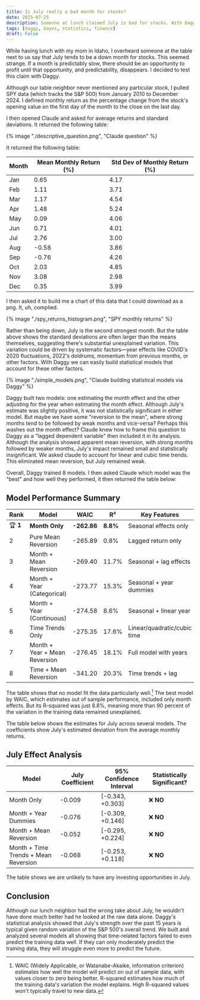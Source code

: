 ```yaml
---
title: Is July really a bad month for stocks?
date: 2025-07-25
description: Someone at lunch claimed July is bad for stocks. With Daggy, we built 8 statistical models to show this isn't the case and revealed why raw data deceives.
tags: [daggy, bayes, statistics, finance]
draft: False
---
```


While having lunch with my mom in Idaho, I overheard someone at the table next to us say that July tends to be a down month for stocks. This seemed strange. If a month is predictably slow, there should be an opportunity to profit until that opportunity, and predictability, disappears. I decided to test this claim with Daggy.

Although our table neighbor never mentioned any particular stock, I pulled SPY data (which tracks the S&P 500) from January 2010 to December 2024. I defined monthly return as the percentage change from the stock's opening value on the first day of the month to the close on the last day.

I then opened Claude and asked for average returns and standard deviations. It returned the following table:

{% image "./descriptive_question.png", "Claude question" %}

It returned the following table:

| Month | Mean Monthly Return (%) | Std Dev of Monthly Return (%) |
|-------|------------------------|-------------------------------|
| Jan   | 0.65                   | 4.17                          |
| Feb   | 1.11                   | 3.71                          |
| Mar   | 1.17                   | 4.54                          |
| Apr   | 1.48                   | 5.24                          |
| May   | 0.09                   | 4.06                          |
| Jun   | 0.71                   | 4.01                          |
| Jul   | 2.76                   | 3.00                          |
| Aug   | -0.58                  | 3.86                          |
| Sep   | -0.76                  | 4.26                          |
| Oct   | 2.03                   | 4.85                          |
| Nov   | 3.08                   | 2.98                          |
| Dec   | 0.35                   | 3.99                          |

I then asked it to build me a chart of this data that I could download as a png. It, uh, complied. 

{% image "./spy_returns_histogram.png", "SPY monthly returns" %}

Rather than being down, July is the second strongest month. But the table above shows the standard deviations are often larger than the means themselves, suggesting there's substantial unexplained variation. This variation could be driven by systematic factors—year effects like COVID's 2020 fluctuations, 2022's doldrums, momentum from previous months, or other factors. With Daggy we can easily build statistical models that account for these other factors.

{% image "./simple_models.png", "Claude building statistical models via Daggy" %}

Daggy built two models: one estimating the month effect and the other adjusting for the year when estimating the month effect. Although July's estimate was slightly positive, it was not statistically significant in either model. But maybe we have some "reversion to the mean", where strong months tend to be followed by weak months and vice-versa? Perhaps this washes out the month effect? Claude knew how to frame this question to Daggy as a "lagged dependent variable" then included it in its analysis. Although the analysis showed apparent mean reversion, with strong months followed by weaker months, July's impact remained small and statistically insignificant. We asked claude to account for linear and cubic time trends. This eliminated mean reversion, but July remained weak. 

Overall, Daggy trained 8 models. I then asked Claude which model was the "best" and how well they performed, it then returned the table below:

## Model Performance Summary

| Rank | Model | WAIC | R² | Key Features | Winner? |
|------|-------|------|----|--------------|---------| 
| 🏆 **1** | **Month Only** | **-262.86** | **8.8%** | Seasonal effects only | ✅ **BEST** |
| 2 | Pure Mean Reversion | -265.89 | 0.8% | Lagged return only | ❌ |
| 3 | Month + Mean Reversion | -269.40 | 11.7% | Seasonal + lag effects | ❌ |
| 4 | Month + Year (Categorical) | -273.77 | 15.3% | Seasonal + year dummies | ❌ |
| 5 | Month + Year (Continuous) | -274.58 | 8.6% | Seasonal + linear year | ❌ |
| 6 | Time Trends Only | -275.35 | 17.6% | Linear/quadratic/cubic time | ❌ |
| 7 | Month + Year + Mean Reversion | -276.45 | 18.1% | Full model with years | ❌ |
| 8 | Time + Mean Reversion | -341.20 | 20.3% | Time trends + lag | ❌ |

The table shows that no model fit the data particularly well.[^model_evaluation] The best model by WAIC, which estimates out of sample performance, included only month effects. But its R-squared was just 8.8%, meaning more than 90 percent of the variation in the training data remained unexplained.

The table below shows the estimates for July across several models. The coefficients show July's estimated deviation from the average monthly returns.

## July Effect Analysis

| Model | July Coefficient | 95% Confidence Interval | Statistically Significant? |
|-------|-----------------|------------------------|---------------------------|
| Month Only | -0.009 | [-0.343, +0.303] | ❌ **NO** |
| Month + Year Dummies | -0.076 | [-0.309, +0.146] | ❌ **NO** |
| Month + Mean Reversion | -0.052 | [-0.295, +0.224] | ❌ **NO** |
| Month + Time Trends + Mean Reversion | -0.068 | [-0.253, +0.118] | ❌ **NO** |

The table shows we are unlikely to have any investing opportunities in July.

## Conclusion

Although our lunch neighbor had the wrong take about July, he wouldn't have done much better had he looked at the raw data alone. Daggy's statistical analysis showed that July's strength over the past 15 years is typical given random variation of the S&P 500's overall trend. We built and analyzed several models all showing that time-related factors failed to even predict the training data well. If they can only moderately predict the training data, they will struggle even more to predict the future.


[^model_evaluation]: WAIC (Widely Applicable, or Watanabe-Akaike, information criterion) estimates how well the model will predict on out of sample data, with values closer to zero being better. R-squared estimates how much of the training data's variation the model explains. High R-squared values won't typically travel to new data.